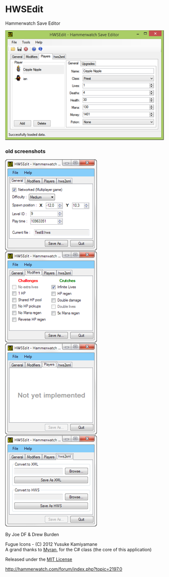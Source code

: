 HWSEdit
=======
  
Hammerwatch Save Editor  
  
![screenshot](screenshots/hXPtCmO.png)
  
### old screenshots
![Screenshot01](screenshots/2014-10-14_213241.png)
![Screenshot02](screenshots/2014-10-14_213259.png)
![Screenshot03](screenshots/2014-10-14_215838.png)
![Screenshot04](screenshots/2014-10-14_215649.png)
  
By Joe DF & Drew Burden  
  
Fugue Icons - (C) 2012 Yusuke Kamiyamane  
A grand thanks to [Myran](http://hammerwatch.com/forum/index.php?action=profile;u=1), for the C# class (the core of this application)  
  
Released under the [MIT License](http://opensource.org/licenses/MIT)
  
http://hammerwatch.com/forum/index.php?topic=2197.0
